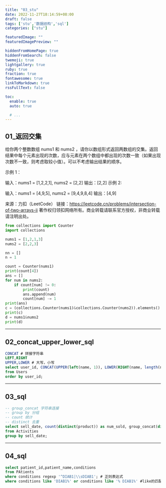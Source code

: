 ```yaml
---
title: "03_stu"
date: 2022-11-27T18:14:59+08:00
draft: false
tags: ['stu','数据结构','sql']
categories: ["stu"]

featuredImage: ""
featuredImagePreview: ""

hiddenFromHomePage: true
hiddenFromSearch: false
twemoji: true
lightgallery: true
ruby: true
fraction: true
fontawesome: true
linkToMarkdown: true
rssFullText: false

toc:
  enable: true
  auto: true

  # ...
---
```

## 01_返回交集
给你两个整数数组 nums1 和 nums2 ，请你以数组形式返回两数组的交集。返回结果中每个元素出现的次数，应与元素在两个数组中都出现的次数一致（如果出现次数不一致，则考虑取较小值）。可以不考虑输出结果的顺序。   

示例 1：

输入：nums1 = [1,2,2,1], nums2 = [2,2]
输出：[2,2]
示例 2:

输入：nums1 = [4,9,5], nums2 = [9,4,9,8,4]
输出：[4,9]

来源：力扣（LeetCode）
链接：https://leetcode.cn/problems/intersection-of-two-arrays-ii
著作权归领扣网络所有。商业转载请联系官方授权，非商业转载请注明出处。
```python
from collections import Counter
import collections

nums1 = [1,2,1,3]
nums2 = [2,2,3]

nn = []
n = 1

count = Counter(nums1)
print(count[4])
ans = []
for num in nums2:
    if count[num] != 0:
        print(count)
        ans.append(num)
        count[num] -= 1
print(ans)
c = (collections.Counter(nums1)&collections.Counter(nums2)).elements() # 一行代码
print(c)
d = nums1&nums2
print(d)

```
---
## 02_concat_upper_lower_sql
```sql
CONCAT # 拼接字符串
LEFT,RIGHT
UPPER,LOWER # 大写，小写
select user_id, CONCAT(UPPER(left(name, 1)), LOWER(RIGHT(name, length(name) - 1))) as name
from Users
order by user_id;
```
---
## 03_sql
```sql
-- group_concat 字符串连接
-- group by 分组
-- count 统计
-- distinct 去重
select sell_date, count(distinct(product)) as num_sold, group_concat(distinct product order by product asc separator ',') as products
from Activities
group by sell_date;
```
---
## 04_sql
``` sql
select patient_id,patient_name,conditions
from PAtients
where conditions regexp '^DIAB1|\\sDIAB1'; # 正则表达式
where conditions like 'DIAB1%' or conditions like '% DIAB1%' #like的匹配得有百分号（类似于*） 否则该语句等同于=
```
<!--

